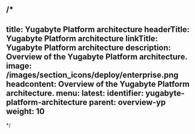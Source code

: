 /*
---
title: Yugabyte Platform architecture
headerTitle: Yugabyte Platform architecture
linkTitle: Yugabyte Platform architecture
description: Overview of the Yugabyte Platform architecture.
image: /images/section_icons/deploy/enterprise.png
headcontent: Overview of the Yugabyte Platform architecture.
menu:
  latest:
    identifier: yugabyte-platform-architecture
    parent: overview-yp
    weight: 10
---
*/
